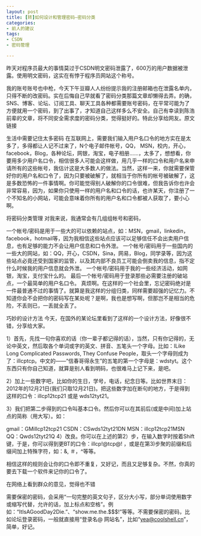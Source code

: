 ```yaml
---
layout: post
title: [转]如何设计和管理密码–密码分类
categories:
- 前人的建议
tags:
- CSDN
- 密码管理

---
```


昨天对程序员最大的事情莫过于CSDN明文密码泄露了，600万的用户数据被泄露。使用明文密码，这实在有悖于程序员网站这个称号。

我的账号账号也中枪，今天下午豆瓣人人纷纷提示我的注册邮箱也在泄露名单内，只得不断的改密码。实在后悔自己早就看了密码分类那篇文章却懒得去弄。的确，SNS、博客、论坛、订阅工具、聊天工具各种都需要账号密码，在平常可能为了方便就用一个密码，到了出事了，才知道自己这样多么不安全。自己有幸读到陈浩前辈的文章，将不同安全需求度的密码分类，觉得挺好的。特此分享给网友。原文链接

生活中需要记住太多密码
在互联网上，需要我们输入用户名口令的地方实在是太多了，多得都让人记不过来了，N个电子邮件帐号，QQ， MSN，校内，开心，facebook，Blog，各种论坛，网银，淘宝，电子相册……，太多了，想想看，你要用多少用户名口令，相信很多人可能会这样做，用几乎一样的口令和用户名来申请所有的这些帐号，我估计这是大多数人的做法。当然，这样一来，你就需要保管好你的用户名和口令了，因为只要被破解了，就相当于你所有的帐号被破解了，这是多数恐怖的一件事情啊。你可能觉得别人破解你的口令很难，但我告诉你也许会非常容易，因为，如果你只使用一样的用户名和口令的话，也许某天，你注册了一个不知名的小网站，可能会意味着你所有的用户名和口令都被人获取了，要小心啊。

将密码分类管理
对我来说，我通常会有几组组帐号和密码，

一个帐号/密码是用于一些大的可以依赖的站点，如：MSN，gmail，linkedin，facebook，hotmail等，因为我相信这些站点应该可以足够信任不会出卖用户信息，也有足够的能力不会让用户信息和口令外泄。
一个帐号/密码用于一些国内的一些大的网站，如：QQ，开心，CSDN，Sina，网易，Blog，同学录等，因为这些站点必竟还受到国家的监管，以及其内部不良员工可能会倒卖我的信息，指不定什么时候我的用户信息就会外泄。
一个帐号/密码用于我的一些经济活动，如网银，淘宝，支付宝什么的。
最后一个帐号/密码用于登录那些必需要注册的破站点，一个最简单的用户名口令。
真烦啊。在这样的一个社会里，忘记密码绝对是一件最普通不过的事情了。就算是我这样的分组归类，同样需要超强的记忆力。不知道你会不会把你的密码写在某处呢？是啊，我也是想写啊，但那岂不是相当的危险，不丢则已，一丢就全丢了。

巧妙的设计方法
今天，在国外的某论坛里看到了这样的一个设计方法，好像很不错，分享给大家。

1）首先，先找一句你喜欢的话（你一辈子都记得的话），当然，只有你记得的，无论中英文，然后取各个单词或字的英文、拼音、五笔头一个字母。比如：ILike Long Complicated Passwords, They Confuse People，取头一个字母则成为了：illcptcp。中文的——“信春哥得永生”的五笔的第一个字母是：wdstyt。这个东西只有你自己知道，就算是别人看到明码，也很难马上记下来，是吧。

2）加上一些数字吧，比如你的生日，学号，电话，纪念日等。比如世界末日：2012年的12月21日(我们只取12月21日)。把这些数字加在断句的地方，于是得到这样的口令：illcp12tcp21 或是 wds12tyt21。

3）我们把第二步得到的口令叫基本口令。然后你可以在其前后(或是中间)加上站点的简称（用大写）。如：

gmail：GMillcp12tcp21
CSDN：CSwds12tyt21DN
MSN：illcp12tcp21MSN
QQ：Qwds12tyt21Q
4）改良。你可以在上述的第2）步，在输入数字时按着Shift键，于是，你可以得到更BT的口令：illcp!@tcp@! ，或是在第3)步聚的前缀和后缀间加上特殊字符，如：&, ＃，^等等。

相信这样的规则会让你的口令即不重复，又好记，而且又足够复杂。不然，你真的要去下载一个软件来记你的口令了。

 

在网络上看到群众的意见，觉得也不错

需要保密的密码，会采用“一句完整的英文句子，区分大小写，部分单词使用数字或缩写代替，允许的话，加上标点和空格”。例如：“ItIsAGoodDay2Die.”、“show.me.the.$$$!”等等。不需要保密的密码，比如论坛登录密码，一般就直接用“登录名@ 网站名”，比如“yea@coolshell.cn”，简单，好记。
